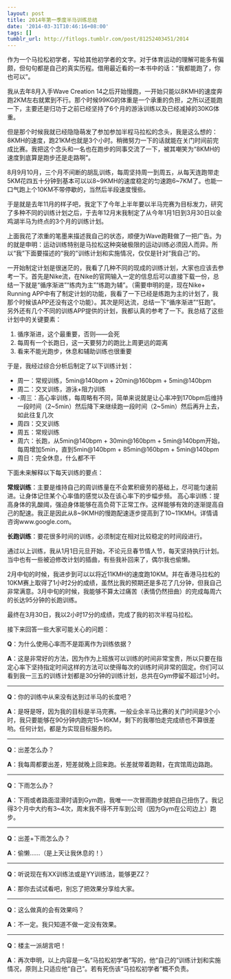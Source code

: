 ```yaml
---
layout: post
title: 2014年第一季度半马训练总结
date: '2014-03-31T10:46:16+08:00'
tags: []
tumblr_url: http://fitlogs.tumblr.com/post/81252403451/2014
---
```

作为一个马拉松初学者，写给其他初学者的文字。对于体育运动的理解可能多有偏颇，但句句都是自己的真实历程。借用最近看的一本书中的话：“我都能跑了，你也可以”。

我从去年8月入手Wave Creation 14之后开始慢跑，一开始只能以8KMH的速度奔跑2KM左右就累到不行。那个时候99KG的体重是一个承重的负担，之所以还能跑一下，主要还是归功于之前已经坚持了6个月的游泳训练以及已经减掉的30KG体重。

但是那个时候我就已经隐隐萌发了参加参加半程马拉松的念头，我是这么想的：8KMH的速度，跑21KM也就是3个小时。稍微努力一下的话就能在关门时间前完成比赛。我把这个念头和一名也在跑步的同事交流了一下，被其嘲笑为“8KMH的速度到底算是跑步还是走路啊”。

8月9月10月，三个月不间断的胡乱训练，每周坚持周一到周五，从每天连跑带走5KM花四五十分钟到基本可以以8~9KMH的速度稳定的匀速跑6~7KM了。也能一口气跑上个10KM不带停歇的，当然后半段速度慢些。

于是就是去年11月的样子吧，我定下了今年上半年要以半马完赛为目标发力，研究了多种不同的训练计划之后，于去年12月末我制定了从今年1月1日到3月30日以金鸡湖半马为终点的3个月的训练计划。

上面我花了浓重的笔墨来描述我自己的状态，顺便为Wave跑鞋做了一把广告。为的就是申明：运动训练特别是马拉松这种突破极限的运动训练必须因人而异。所以“我”下面要描述的“我的”训练计划和实施情况，仅仅是针对“我自己”的。

一开始制定计划是很迷茫的，我看了几种不同的现成的训练计划，大家也应该去参考一下。首先是Nike流，在Nike的官网输入一定的信息后可以直接下载一份，总结一下就是“循序渐进”“练肉为主”“练跑为辅”。（需要申明的是，现在Nike+ Running APP中有了制定计划的功能，我看了一下已经是练跑为主的计划了，我那个时候该APP还没有这个功能）。其次是阿达流，总结一下“循序渐进”“狂跑”。另外还有几个不同的训练APP提供的计划，我都认真的参考了一下。我总结了这些计划中的关键要素：

1. 循序渐进，这个最重要，否则——会死
2. 每周有一个长跑日，这一天要努力的跑比上周更远的距离
3. 看来不能光跑步，休息和辅助训练也很重要

于是，我经过综合分析后制定了以下训练计划：

 - 周一：常规训练，5min@140bpm + 20min@160bpm + 5min@140bpm
 - 周二：交叉训练，游泳+阻力训练
 - -周三：高心率训练，每周略有不同，简单来说就是让心率冲到170bpm后维持一段时间（2~5min）然后降下来继续跑一段时间（2~5min）然后再升上去，如此往复几次
 - 周四：交叉训练
 - 周五：常规训练
 - 周六：长跑，从5min@140bpm + 30min@160bpm + 5min@140bpm开始，每周增加5min，直到5min@140bpm + 85min@160bpm + 5min@140bpm
 - 周日：完全休息，什么都不干

下面未来解释以下每天训练的要点：

**常规训练**：主要是维持自己的周训练量在不会累积疲劳的基础上，尽可能匀速前进。让身体记住某个心率值的感觉以及在该心率下的步幅步频。
高心率训练：提高身体的乳酸阈，强迫身体能够在高负荷下正常工作。这样能够有效的逐渐提高自己的配速。我正是因此从8~9KMH的慢跑配速逐步提高到了10~11KMH。详情请咨询www.google.com。

**长跑训练**：要花很多时间的训练，必须制定在相对比较稳定的时间段进行。

通过以上训练，我从1月1日元旦开始，不论元旦春节情人节，每天坚持执行计划。当中也有一些被迫修改计划的插曲，有些我补回来了，偶尔我也偷懒。

2月中旬的时候，我进步到可以以将近11KMH的速度跑10KM。并在香港马拉松的10KM赛上取得了1小时2分的成绩，虽然比我的预期还是多花了几分钟，但我自己非常满意。3月中旬的时候，我能够不算太过痛苦（表情仍然扭曲）的完成每周六的长达95分钟的长跑训练。

最终在3月30日，我以2小时17分的成绩，完成了我的初次半程马拉松。

接下来回答一些大家可能关心的问题：

**Q**：为什么使用心率而不是距离作为训练依据？

**A**：这是非常好的方法，因为作为上班族可以训练的时间非常宝贵，所以只要在指定心率下坚持指定时间这样的方法可以使得每次的训练时间非常的固定。你们可以看到我一三五的训练计划都是30分钟的训练计划，总共在Gym停留不超过1小时。

---

**Q**：你的训练中从来没有达到过半马的长度吧？

**A**：是呀是呀，因为我的目标是半马完赛。一般业余半马比赛的关门时间是3个小时，我只要能够在90分钟内跑完15~16KM，剩下的我哪怕走完成绩也不算很差哟。任何计划，都是为实现目标服务的。

---

**Q**：出差怎么办？

**A**：我每周都要出差，短差就晚上回来跑。长差就带着跑鞋，在宾馆周边路跑。

---

**Q**：下雨怎么办？

**A**：下雨或者路面湿滑时请到Gym跑，我唯一一次冒雨跑步就把自己扭伤了。我记得3个月中大约有3~4次，周末我不得不开车到公司（因为Gym在公司边上）跑步。

---

**Q**：出差+下雨怎么办？

**A**：偷懒……（是上天让我休息的！）

---

**Q**：听说现在有XX训练法或是YY训练法，能够更ZZ？

**A**：那你去试试看吧，别忘了把效果分享给大家。

---


**Q**：这么做真的会有效果吗？

**A**：不一定。我只知道不做一定没有效果。

---

**Q**：楼主一派胡言吧！

**A**：再次申明，以上内容是一名“马拉松初学者”写的，他“自己的”训练计划和实施情况，原则上只适应他“自己”。若有死伤该“马拉松初学者”概不负责。
